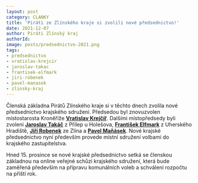 ```yaml
---
layout: post
category: CLANKY
title: 'Piráti ze Zlínského kraje si zvolili nové předsednictvo!'
date: 2021-12-07
author: Piráti Zlínský kraj
authorId: 
image: posts/predsednictvo-2021.png
tags: 
- predsednictvo
- vratislav-krejcir
- jaroslav-takac
- frantisek-elfmark
- jiri-robenek
- pavel-manasek
- zlinsky-kraj
---
```


Členská základna Pirátů Zlínského kraje si v těchto dnech zvolila nové předsednictvo krajského sdružení. Předsedou byl znovuzvolen místostarosta Kroněříže **[Vratislav Krejčíř](https://zlinsky.pirati.cz/lide/vratislav-krejcir/)**. Dalšími místopředsedy byli zvoleni **[Jaroslav Takáč](https://zlinsky.pirati.cz/lide/jaroslav-takac/)** z Přílep u Holešova, **[František Elfmark](https://zlinsky.pirati.cz/lide/frantisek-elfmark/)** z Uherského Hradiště, **[Jiří Robenek](https://zlinsky.pirati.cz/lide/jiri-robenek/)** ze Zlína a **[Pavel Maňásek](https://zlinsky.pirati.cz/lide/pavel-manasek/)**. Nové krajské předsednictvo nyní především provede místní sdružení volbami do krajského zastupitelstva.



Hned 15. prosince se nové krajské předsednictvo setká se členskou základnou na online veřejné schůzi krajského sdružení, která bude zaměřená především na přípravu komunálních voleb a schválení rozpočtu na příští rok.

